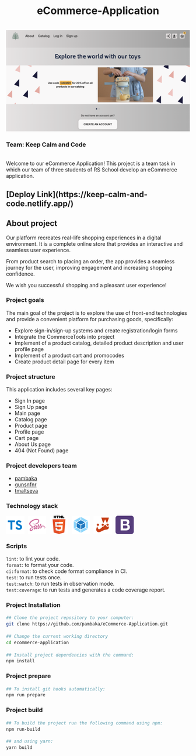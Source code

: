 
<h1 align="center">
    eCommerce-Application
</h1>
<br>
    <div align="center">
        <img src="./src/assets/images/project-shot.png" alt="Screenshot" width="600">
    </div>

<h3 align="left">
    Team: Keep Calm and Code
</h3>
<br>
Welcome to our eCommerce Application! This project is a team task in which our team of three students of RS School develop an eCommerce application.
<br>
<h2 align="left">
    [Deploy Link](https://keep-calm-and-code.netlify.app/)
</h2>

## About project
Our platform recreates real-life shopping experiences in a digital environment. It is a complete online store that provides an interactive and seamless user experience. 

From product search to placing an order, the app provides a seamless journey for the user, improving engagement and increasing shopping confidence.

We wish you successful shopping and a pleasant user experience!

### Project goals
The main goal of the project is to explore the use of front-end technologies and provide a convenient platform for purchasing goods, specifically:

- Explore sign-in/sign-up systems and create registration/login forms
- Integrate the CommerceTools into project
- Implement of a product catalog, detailed product description and user profile page
- Implement of a product cart and promocodes
- Create product detail page for every item


### Project structure
This application includes several key pages:
- Sign In page
- Sign Up page
- Main page
- Catalog page
- Product page
- Profile page
- Cart page
- About Us page
- 404 (Not Found) page

### Project developers team
- [pambaka](https://github.com/pambaka)
- [gunsnfnr](https://github.com/gunsnfnr)
- [tmaltseva](https://github.com/tmaltseva)

### Technology stack
<div style="display: flex; gap: 10px;">
    <img src="./src/assets/stack-images/typescript.svg" alt="ts" width="50">
    <img src="./src/assets/stack-images/sass.svg" alt="sass" width="50">
    <img src="./src/assets/stack-images/html-5.svg" alt="html-5" width="50">
    <img src="./src/assets/stack-images/webpack.svg" alt="webpack" width="50">
    <img src="./src/assets/stack-images/jest.svg" alt="jest" width="50">
    <img src="./src/assets/stack-images/bootstrap-logo.svg" alt="bootstrap" width="50">
</div>

### Scripts
`lint`: to lint your code.\
`format`: to format your code.\
`ci:format`: to check code format compliance in CI.\
`test`: to run tests once.\
`test:watch`: to run tests in observation mode.\
`test:coverage`: to run tests and generates a code coverage report.

### Project Installation
```sh
## Clone the project repository to your computer:
git clone https://github.com/pambaka/eCommerce-Application.git

## Change the current working directory
cd ecommerce-application

## Install project dependencies with the command: 
npm install
```

### Project prepare
```sh
## To install git hooks automatically:
npm run prepare
```

### Project build
```sh
## To build the project run the following command using npm:
npm run-build

## and using yarn:
yarn build
```
